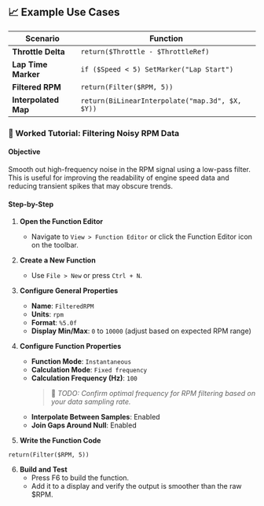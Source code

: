 
## 📈 Example Use Cases

| Scenario | Function |
|----------|----------|
| **Throttle Delta** | `return($Throttle - $ThrottleRef)` |
| **Lap Time Marker** | `if ($Speed < 5) SetMarker("Lap Start")` |
| **Filtered RPM** | `return(Filter($RPM, 5))` |
| **Interpolated Map** | `return(BiLinearInterpolate("map.3d", $X, $Y))` |

### 🧪 Worked Tutorial: Filtering Noisy RPM Data

#### Objective
Smooth out high-frequency noise in the RPM signal using a low-pass filter. This is useful for improving the readability of engine speed data and reducing transient spikes that may obscure trends.

#### Step-by-Step

1. **Open the Function Editor**
   - Navigate to `View > Function Editor` or click the Function Editor icon on the toolbar.

2. **Create a New Function**
   - Use `File > New` or press `Ctrl + N`.

3. **Configure General Properties**
   - **Name**: `FilteredRPM`
   - **Units**: `rpm`
   - **Format**: `%5.0f`
   - **Display Min/Max**: `0` to `10000` (adjust based on expected RPM range)

4. **Configure Function Properties**
   - **Function Mode**: `Instantaneous`
   - **Calculation Mode**: `Fixed frequency`
   - **Calculation Frequency (Hz)**: `100`  
     > 📝 *TODO: Confirm optimal frequency for RPM filtering based on your data sampling rate.*
   - **Interpolate Between Samples**: Enabled
   - **Join Gaps Around Null**: Enabled

5. **Write the Function Code**

```fdl
return(Filter($RPM, 5))
```
6. **Build and Test**
    - Press F6 to build the function.
    - Add it to a display and verify the output is smoother than the raw $RPM.